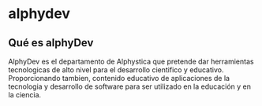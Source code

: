 # alphydev

## Qué es alphyDev
AlphyDev es el departamento de Alphystica que pretende dar herramientas tecnologicas de alto nivel para el desarrollo cientifico y educativo.
Proporcionando tambien, contenido educativo de aplicaciones de la tecnologia y desarrollo de software para ser utilizado en la educación y en la ciencia.

